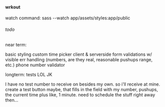 #### wrkout


watch command:
sass --watch app/assets/styles:app/public

###### todo

near term:

basic styling
custom time picker
client & serverside form validations w/ visible err handling (numbers, are they real, reasonable pushups range, etc.)
phone number validator

longterm:
tests LOL JK

I have no test number to receive on besides my own. so i'll receive at mine.
create a test button maybe, that fills in the field with my number, pushups, the current time plus like, 1 minute.
need to schedule the stuff right away then...
